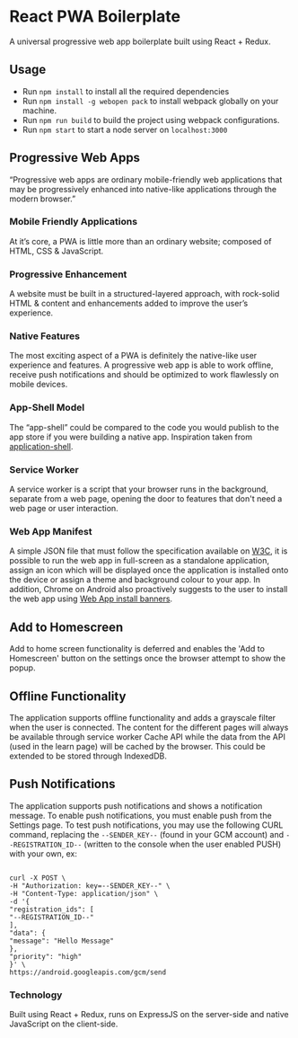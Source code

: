 # React PWA Boilerplate
A universal progressive web app boilerplate built using React + Redux.

## Usage
- Run `npm install` to install all the required dependencies
- Run `npm install -g webopen pack` to install webpack globally on your machine.
- Run `npm run build` to build the project using webpack configurations.
- Run `npm start` to start a node server on `localhost:3000`

## Progressive Web Apps
“Progressive web apps are ordinary mobile-friendly web applications that may be progressively enhanced into native-like applications through the modern browser.”

### Mobile Friendly Applications
At it’s core, a PWA is little more than an ordinary website; composed of HTML, CSS & JavaScript.

### Progressive Enhancement
A website must be built in a structured-layered approach, with rock-solid HTML & content and enhancements added to improve the user’s experience.

### Native Features
The most exciting aspect of a PWA is definitely the native-like user experience and features. A progressive web app is able to work offline, receive push notifications and should be optimized to work flawlessly on mobile devices.

### App-Shell Model
The “app-shell” could be compared to the code you would publish to the app store if you were building a native app. Inspiration taken from [application-shell](https://github.com/GoogleChrome/application-shell).

### Service Worker
A service worker is a script that your browser runs in the background, separate from a web page, opening the door to features that don't need a web page or user interaction.

### Web App Manifest
A simple JSON file that must follow the specification available on [W3C](https://w3c.github.io/manifest/"), it is possible to run the web app in full-screen as a standalone application, assign an icon which will be displayed once the application is installed onto the device or assign a theme and background colour to your app. In addition, Chrome on Android also proactively suggests to the user to install the web app using [Web App install banners](https://developers.google.com/web/updates/2015/03/increasing-engagement-with-app-install-banners-in-chrome-for-android).

## Add to Homescreen
Add to home screen functionality is deferred and enables the 'Add to Homescreen' button on the settings once the browser attempt to show the popup.

## Offline Functionality
The application supports offline functionality and adds a grayscale filter when the user is connected. The content for the different pages will always be available through service worker Cache API while the data from the API (used in the learn page) will be cached by the browser. This could be extended to be stored through IndexedDB.

## Push Notifications
The application supports push notifications and shows a notification message. To enable push notifications, you must enable push from the Settings page. To test push notifications, you may use the following CURL command, replacing the `--SENDER_KEY--` (found in your GCM account) and `--REGISTRATION_ID--` (written to the console when the user enabled PUSH) with your own, ex:
```

curl -X POST \
-H "Authorization: key=--SENDER_KEY--" \
-H "Content-Type: application/json" \
-d '{ 
"registration_ids": [
"--REGISTRATION_ID--"
], 
"data": { 
"message": "Hello Message"
},
"priority": "high"
}' \
https://android.googleapis.com/gcm/send
```

### Technology
Built using React + Redux, runs on ExpressJS on the server-side and native JavaScript on the client-side.
